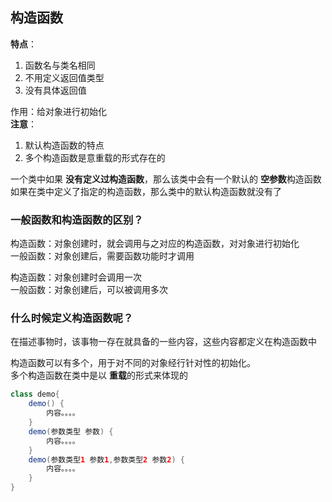 ## 构造函数

**特点**：	
1. 函数名与类名相同
2. 不用定义返回值类型
3. 没有具体返回值

作用：给对象进行初始化  
**注意**：	
1. 默认构造函数的特点   	
2. 多个构造函数是意重载的形式存在的  

一个类中如果 **没有定义过构造函数**，那么该类中会有一个默认的 **空参数**构造函数  
如果在类中定义了指定的构造函数，那么类中的默认构造函数就没有了  


### 一般函数和构造函数的区别？
构造函数：对象创建时，就会调用与之对应的构造函数，对对象进行初始化  
一般函数：对象创建后，需要函数功能时才调用  

构造函数：对象创建时会调用一次  
一般函数：对象创建后，可以被调用多次  

### 什么时候定义构造函数呢？
在描述事物时，该事物一存在就具备的一些内容，这些内容都定义在构造函数中  

构造函数可以有多个，用于对不同的对象经行针对性的初始化。  
多个构造函数在类中是以 **重载**的形式来体现的  
```java
class demo{
    demo() {
        内容。。。。
    }
    demo(参数类型 参数) {
        内容。。。。
    }
    demo(参数类型1 参数1,参数类型2 参数2) {
        内容。。。。
    }
}
```